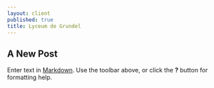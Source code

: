 ```yaml
---
layout: client
published: true
title: Lyceum de Grundel
---
```


## A New Post

Enter text in [Markdown](http://daringfireball.net/projects/markdown/). Use the toolbar above, or click the **?** button for formatting help.
